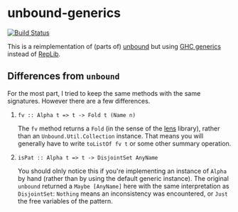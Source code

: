 # unbound-generics

[![Build Status](https://travis-ci.org/lambdageek/unbound-generics.svg)](https://travis-ci.org/lambdageek/unbound-generics)


This is a reimplementation of (parts of) [unbound](http://hackage.haskell.org/package/unbound) but using [GHC generics](http://www.haskell.org/ghc/docs/latest/html/libraries/base-4.7.0.1/GHC-Generics.html) instead of [RepLib](https://hackage.haskell.org/package/RepLib).

## Differences from `unbound`

For the most part, I tried to keep the same methods with the same signatures.  However there are a few differences.

1. `fv :: Alpha t => t -> Fold t (Name n)`

   The `fv` method returns a `Fold` (in the sense of the [lens](http://hackage.haskell.org/package/lens) library),
   rather than an `Unbound.Util.Collection` instance.  That means you will generally have to write `toListOf fv t` or some    other summary operation.

2. `isPat :: Alpha t => t -> DisjointSet AnyName`

   You should olnly notice this if you're implementing an instance of `Alpha` by hand (rather than by using the default
   generic instance).  The original `unbound` returned a `Maybe [AnyName]` here with the same interpretation as `DisjointSet`: `Nothing` means an inconsistency was encountered, or `Just` the free variables of the pattern.
